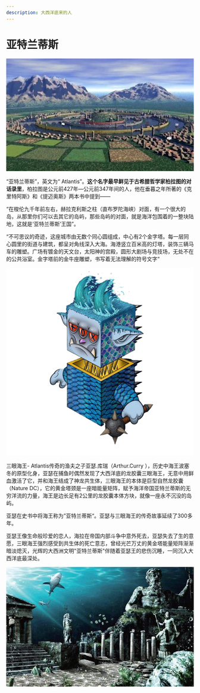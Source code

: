 ```yaml
---
description: 大西洋底来的人
---
```


# 亚特兰蒂斯

![](../.gitbook/assets/3.jpeg)

“亚特兰蒂斯”，英文为“ Atlantis”。**这个名字最早鲜见于古希腊哲学家柏拉图的对话录里**，柏拉图是公元前427年—公元前347年间的人，他在垂暮之年所著的《克里特阿斯》和《提迈奥斯》两本书中提到——

“在梭伦九千年前左右，赫拉克利斯之柱（直布罗陀海峡）对面，有一个很大的岛，从那里你们可以去其它的岛屿，那些岛屿的对面，就是海洋包围着的一整块陆地，这就是‘亚特兰蒂斯’王国”。

“不可思议的奇迹，这座城市由无数个同心圆组成，中心有2个金字塔。每一层同心圆里的街道与建筑，都呈对角线深入大海。海港竖立百米高的灯塔，装饰三辆马车的雕塑。广场有镀金的天文台，太阳神的宫殿，圆形大剧场与竞技场，无处不在的公共浴室。金字塔前的金牛座雕塑，书写着无法理解的符号文字“

![three-eyed sea king  三眼海王](../.gitbook/assets/129.png)

三眼海王- Atlantis传奇的渔夫之子亚瑟.库瑞（Arthur.Curry ），历史中海王波塞冬的原型化身，亚瑟在捕鱼时偶然发现了大西洋底的龙胶囊三眼海王，无意中用鲜血激活了它，并和海王结成了神龙共生体，三眼海王的本体是巨型自然龙胶囊（Nature DC），它的黄金塔颈是一座暗能量矩阵，赋予海洋帝国亚特兰蒂斯的无穷洋流的力量，海王是边长足有2公里的龙胶囊本体方块，就像一座永不沉没的岛屿。

亚瑟在史书中将海王称为”亚特兰蒂斯“。亚瑟与三眼海王的传奇故事延续了300多年。

亚瑟王像生命般珍爱的恋人，海拉在帝国内部斗争中意外死去，亚瑟失去了生的意愿，三眼海王强烈感受到共生体的死亡意志，曾经光芒万丈的黄金塔能量矩阵渐渐暗淡熄灭，光辉的大西洲文明"亚特兰蒂斯"伴随着亚瑟王的悲伤沉睡，一同沉入大西洋底最深处。

![](<../.gitbook/assets/2 (1).jpeg>)

